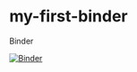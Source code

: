 # my-first-binder
Binder

[![Binder](https://mybinder.org/badge_logo.svg)](https://mybinder.org/v2/gh/zkozic/my-first-binder/master)
